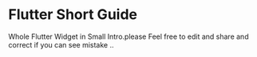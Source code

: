 # Flutter Short Guide
Whole Flutter Widget in Small Intro.please Feel free to edit and share and correct if you can see mistake ..
